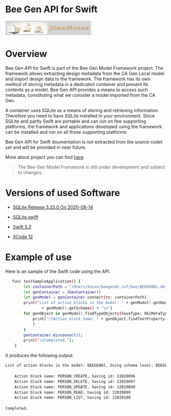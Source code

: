 # Bee Gen API for Swift


[![N|Solid](jgernnotes200x45.png)](http://www.jgen.eu/?p=900&preview=true)

Overview
========

Bee Gen API for Swift is part of the Bee Gen Model Framework project. The framework allows extracting design metadata from the CA Gen Local model and import design data to the framework. The framework has its own method of storing metadata in a dedicated container and present its contents as a model. Bee Gen API provides a means to access such metadata, constituting what we consider a model imported from the CA Gen.

A container uses SQLite as a means of storing and retrieving information. Therefore you need to have SQLite installed in your environment. Since SQLite and partly Swift are portable and can run on few supporting platforms, the framework and applications developed using the framework can be installed and run on all those supporting platforms.

Bee Gen API for Swift doumentation is not extracted from the source codet yet and will be provided in near future.

More about project you can find [here](http://www.jgen.eu/?p=900&preview=true).

> The Bee Gen Model Framework is still under
> development and subject to changes.
> 

Versions of used Software
=========================

- [SQLite Release 3.33.0 On 2020-08-14](https://sqlite.org/index.html)

- [SQLite.swift](https://github.com/stephencelis/SQLite.swift)

- [Swift 5.3](https://swift.org)

- [XCode 12](https://developer.apple.com/xcode/)

Example of use
==============

Here is an sample of the Swift code using the API.

```sh
   func testSampleApplication() {
        let containerPath = "/Users/Xxxxx/beegen01.ief/bee/BEEGEN01.db"
        let genContainer = JGenContainer()
        let genModel = genContainer.connect(to: containerPath)
        print("List of action blocks in the model: " + genModel!.getName() + ", Using schema level: "
                + genModel!.getSchema() + "\n")
        for genObject in genModel!.findTypeObjects(haveType: ObjMetaType.ACBLKBSD) {
            print("\tAction block name: " + genObject.findTextProperty(haveType: PrpMetaType.NAME) + ", having id: \(genObject.id)"
            )
        }
        genContainer.disconnect();
        print("\nCompleted.");
    }
```

It produces the following output:

```sh
List of action blocks in the model: BEEGEN01, Using schema level: BEEGEN01

	Action block name: PERSON_CREATE, having id: 22020096
	Action block name: PERSON_DELETE, having id: 22020097
	Action block name: PERSON_UPDATE, having id: 22020098
	Action block name: PERSON_READ, having id: 22020099
	Action block name: PERSON_LIST, having id: 22020100

Completed.
```

